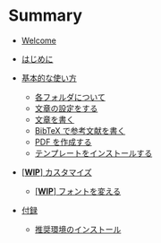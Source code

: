 # Summary

- [Welcome](README.md)

- [はじめに](getting-started/README.md)

- [基本的な使い方](basic-usage/README.md)
  - [各フォルダについて](basic-usage/folders.md)
  - [文章の設定をする](basic-usage/config.md)
  - [文章を書く](basic-usage/syntax.md)
  - [BibTeX で参考文献を書く](basic-usage/bibtex.md)
  - [PDF を作成する](basic-usage/make-pdf.md)
  - [テンプレートをインストールする](basic-usage/templates.md)

- [[**WIP**] カスタマイズ](customize/README.md)
  - [[**WIP**] フォントを変える](customize/change-fonts.md)

- [付録](APPENDIX.md)
  - [推奨環境のインストール](getting-started/install-recommended-environment.md)
